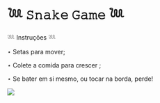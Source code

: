 # 𓆙 𝚂𝚗𝚊𝚔𝚎 𝙶𝚊𝚖𝚎 𓆙

𓆚 Instruções 𓆚

⋆ Setas para mover;

⋆ Colete a comida para crescer ;

⋆ Se bater em si mesmo, ou tocar na borda, perde!

![](https://cdn-icons-png.flaticon.com/512/5375/5375715.png)
